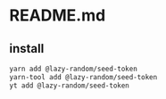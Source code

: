 # README.md

    

## install

```bash
yarn add @lazy-random/seed-token
yarn-tool add @lazy-random/seed-token
yt add @lazy-random/seed-token
```

